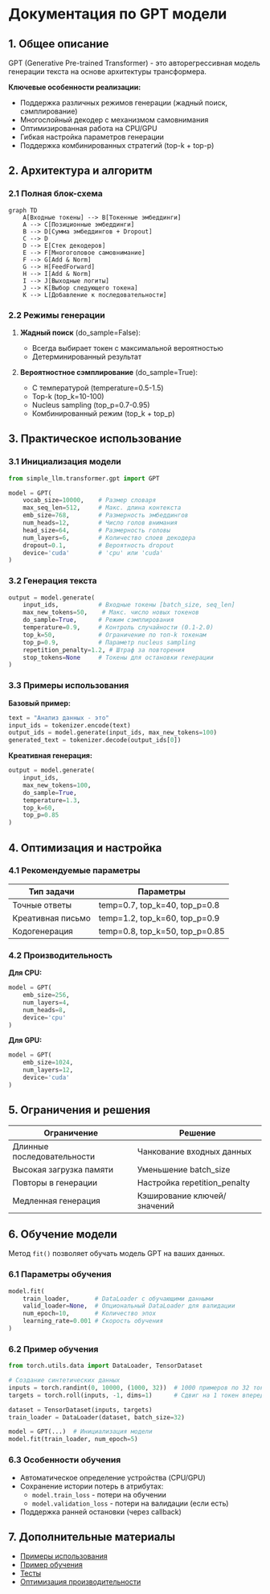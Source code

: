 # Документация по GPT модели

## 1. Общее описание
GPT (Generative Pre-trained Transformer) - это авторегрессивная модель генерации текста на основе архитектуры трансформера.

**Ключевые особенности реализации:**
- Поддержка различных режимов генерации (жадный поиск, сэмплирование)
- Многослойный декодер с механизмом самовнимания
- Оптимизированная работа на CPU/GPU
- Гибкая настройка параметров генерации
- Поддержка комбинированных стратегий (top-k + top-p)

## 2. Архитектура и алгоритм

### 2.1 Полная блок-схема
```mermaid
graph TD
    A[Входные токены] --> B[Токенные эмбеддинги]
    A --> C[Позиционные эмбеддинги]
    B --> D[Сумма эмбеддингов + Dropout]
    C --> D
    D --> E[Стек декодеров]
    E --> F[Многоголовое самовнимание]
    F --> G[Add & Norm]
    G --> H[FeedForward]
    H --> I[Add & Norm]
    I --> J[Выходные логиты]
    J --> K[Выбор следующего токена]
    K --> L[Добавление к последовательности]
```

### 2.2 Режимы генерации
1. **Жадный поиск** (do_sample=False):
   - Всегда выбирает токен с максимальной вероятностью
   - Детерминированный результат

2. **Вероятностное сэмплирование** (do_sample=True):
   - С температурой (temperature=0.5-1.5)
   - Top-k (top_k=10-100)
   - Nucleus sampling (top_p=0.7-0.95)
   - Комбинированный режим (top_k + top_p)

## 3. Практическое использование

### 3.1 Инициализация модели
```python
from simple_llm.transformer.gpt import GPT

model = GPT(
    vocab_size=10000,    # Размер словаря
    max_seq_len=512,     # Макс. длина контекста
    emb_size=768,        # Размерность эмбеддингов
    num_heads=12,        # Число голов внимания
    head_size=64,        # Размерность головы
    num_layers=6,        # Количество слоев декодера
    dropout=0.1,         # Вероятность dropout
    device='cuda'        # 'cpu' или 'cuda'
)
```

### 3.2 Генерация текста
```python
output = model.generate(
    input_ids,           # Входные токены [batch_size, seq_len]
    max_new_tokens=50,    # Макс. число новых токенов
    do_sample=True,      # Режим сэмплирования
    temperature=0.9,     # Контроль случайности (0.1-2.0)
    top_k=50,            # Ограничение по топ-k токенам
    top_p=0.9,           # Параметр nucleus sampling
    repetition_penalty=1.2, # Штраф за повторения
    stop_tokens=None     # Токены для остановки генерации
)
```

### 3.3 Примеры использования

**Базовый пример:**
```python
text = "Анализ данных - это"
input_ids = tokenizer.encode(text)
output_ids = model.generate(input_ids, max_new_tokens=100)
generated_text = tokenizer.decode(output_ids[0])
```

**Креативная генерация:**
```python
output = model.generate(
    input_ids,
    max_new_tokens=100,
    do_sample=True,
    temperature=1.3,
    top_k=60,
    top_p=0.85
)
```

## 4. Оптимизация и настройка

### 4.1 Рекомендуемые параметры

| Тип задачи       | Параметры                     |
|------------------|-------------------------------|
| Точные ответы    | temp=0.7, top_k=40, top_p=0.8 |
| Креативная письмо| temp=1.2, top_k=60, top_p=0.9 |
| Кодогенерация    | temp=0.8, top_k=50, top_p=0.85|

### 4.2 Производительность

**Для CPU:**
```python
model = GPT(
    emb_size=256,
    num_layers=4,
    num_heads=8,
    device='cpu'
)
```

**Для GPU:**
```python
model = GPT(
    emb_size=1024,
    num_layers=12,
    device='cuda'
)
```

## 5. Ограничения и решения

| Ограничение               | Решение                      |
|---------------------------|------------------------------|
| Длинные последовательности| Чанкование входных данных    |
| Высокая загрузка памяти   | Уменьшение batch_size        |
| Повторы в генерации       | Настройка repetition_penalty |
| Медленная генерация       | Кэширование ключей/значений  |

## 6. Обучение модели

Метод `fit()` позволяет обучать модель GPT на ваших данных.

### 6.1 Параметры обучения
```python
model.fit(
    train_loader,       # DataLoader с обучающими данными
    valid_loader=None,  # Опциональный DataLoader для валидации
    num_epoch=10,       # Количество эпох
    learning_rate=0.001 # Скорость обучения
)
```

### 6.2 Пример обучения
```python
from torch.utils.data import DataLoader, TensorDataset

# Создание синтетических данных
inputs = torch.randint(0, 10000, (1000, 32))  # 1000 примеров по 32 токена
targets = torch.roll(inputs, -1, dims=1)      # Сдвиг на 1 токен вперед

dataset = TensorDataset(inputs, targets)
train_loader = DataLoader(dataset, batch_size=32)

model = GPT(...)  # Инициализация модели
model.fit(train_loader, num_epoch=5)
```

### 6.3 Особенности обучения
- Автоматическое определение устройства (CPU/GPU)
- Сохранение истории потерь в атрибутах:
  - `model.train_loss` - потери на обучении
  - `model.validation_loss` - потери на валидации (если есть)
- Поддержка ранней остановки (через callback)

## 7. Дополнительные материалы
- [Примеры использования](../example/example_gpt.py)
- [Пример обучения](../example/train_gpt_example.py)
- [Тесты](../tests/test_gpt.py)
- [Оптимизация производительности](performance_guide.md)

